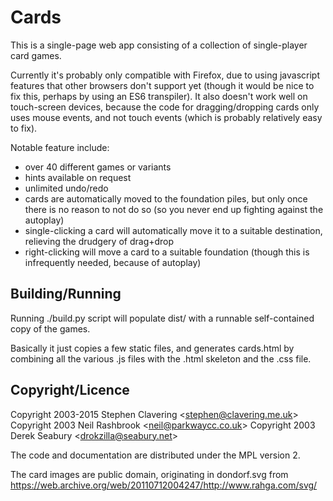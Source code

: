 # Cards

This is a single-page web app consisting of a collection of single-player card games.

Currently it's probably only compatible with Firefox, due to using javascript features that other browsers don't support yet (though it would be nice to fix this, perhaps by using an ES6 transpiler).  It also doesn't work well on touch-screen devices, because the code for dragging/dropping cards only uses mouse events, and not touch events (which is probably relatively easy to fix).

Notable feature include:

  - over 40 different games or variants
  - hints available on request
  - unlimited undo/redo
  - cards are automatically moved to the foundation piles, but only once there is no reason to not do so (so you never end up fighting against the autoplay)
  - single-clicking a card will automatically move it to a suitable destination, relieving the drudgery of drag+drop
  - right-clicking will move a card to a suitable foundation (though this is infrequently needed, because of autoplay)


## Building/Running

Running ./build.py script will populate dist/ with a runnable self-contained copy of the games.

Basically it just copies a few static files, and generates cards.html by combining all the various .js files with the .html skeleton and the .css file.


## Copyright/Licence

Copyright 2003-2015 Stephen Clavering &lt;stephen@clavering.me.uk&gt;
Copyright 2003 Neil Rashbrook &lt;neil@parkwaycc.co.uk&gt;
Copyright 2003 Derek Seabury &lt;drokzilla@seabury.net&gt;

The code and documentation are distributed under the MPL version 2.


The card images are public domain, originating in dondorf.svg from https://web.archive.org/web/20110712004247/http://www.rahga.com/svg/
